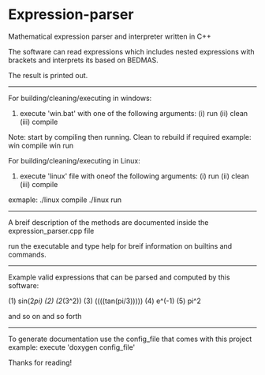 # Expression-parser
Mathematical expression parser and interpreter written in C++

The software can read expressions which includes nested expressions with brackets and interprets its based 
on BEDMAS.

The result is printed out.
*****************************************************************************
For building/cleaning/executing in windows:

1) execute 'win.bat' with one of the following arguments:
			(i)   run
			(ii)  clean
			(iii) compile

Note: start by compiling then running. Clean to rebuild if required
example: win compile
	 win run

For building/cleaning/executing in Linux:
1) execute 'linux' file with oneof the following arguments:
			(i)   run
			(ii)  clean
			(iii) compile
	 
exmaple: ./linux compile
	 ./linux run

*****************************************************************************

A breif description of the methods are documented inside the 
expression_parser.cpp file

run the executable and type help for breif information on builtins 
and commands.

*****************************************************************************

Example valid expressions that can be parsed and computed by this software:

(1) sin(2*pi)
(2) (2*(3^2))
(3) ((((tan(pi/3)))))
(4) e^(-1)
(5) pi^2

and so on and so forth
*****************************************************************************
To generate documentation use the config_file that comes with this project
example: execute 'doxygen config_file'

Thanks for reading!
